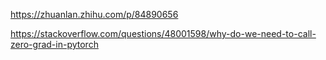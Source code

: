 https://zhuanlan.zhihu.com/p/84890656

https://stackoverflow.com/questions/48001598/why-do-we-need-to-call-zero-grad-in-pytorch